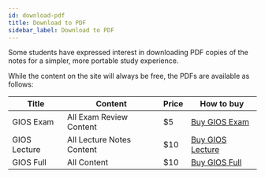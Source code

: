 ```yaml
---
id: download-pdf
title: Download to PDF
sidebar_label: Download to PDF
---
```


Some students have expressed interest in downloading PDF copies of the notes for
a simpler, more portable study experience.

While the content on the site will always be free, the PDFs are available as follows:

| Title        | Content                   | Price | How to buy                                                  |
|--------------|---------------------------|-------|-------------------------------------------------------------|
| GIOS Exam    | All Exam Review Content   | $5    | [Buy GIOS Exam](https://gum.co/gios-exam?wanted=true)       |
| GIOS Lecture | All Lecture Notes Content | $10   | [Buy GIOS Lecture](https://gum.co/gios-lecture?wanted=true) |
| GIOS Full    | All Content               | $10   | [Buy GIOS Full](https://gum.co/gios-full?wanted=true)       |
